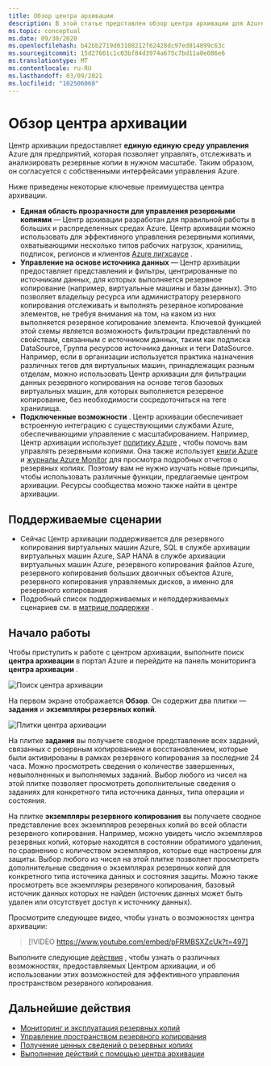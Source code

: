 ```yaml
---
title: Обзор центра архивации
description: В этой статье представлен обзор центра архивации для Azure.
ms.topic: conceptual
ms.date: 09/30/2020
ms.openlocfilehash: b42bb2719d03108212f62428dc97ed814899c63c
ms.sourcegitcommit: 15d27661c1c03bf84d3974a675c7bd11a0e086e6
ms.translationtype: MT
ms.contentlocale: ru-RU
ms.lasthandoff: 03/09/2021
ms.locfileid: "102506060"
---
```

# <a name="overview-of-backup-center"></a>Обзор центра архивации

Центр архивации предоставляет **единую единую среду управления** Azure для предприятий, которая позволяет управлять, отслеживать и анализировать резервные копии в нужном масштабе. Таким образом, он согласуется с собственными интерфейсами управления Azure.

Ниже приведены некоторые ключевые преимущества центра архивации.

* **Единая область прозрачности для управления резервными копиями** — Центр архивации разработан для правильной работы в больших и распределенных средах Azure. Центр архивации можно использовать для эффективного управления резервными копиями, охватывающими несколько типов рабочих нагрузок, хранилищ, подписок, регионов и клиентов [Azure лигхсаусе](../lighthouse/overview.md) .
* **Управление на основе источника данных** — Центр архивации предоставляет представления и фильтры, центрированные по источникам данных, для которых выполняется резервное копирование (например, виртуальные машины и базы данных). Это позволяет владельцу ресурса или администратору резервного копирования отслеживать и выполнять резервное копирование элементов, не требуя внимания на том, на каком из них выполняется резервное копирование элемента. Ключевой функцией этой схемы является возможность фильтрации представлений по свойствам, связанным с источником данных, таким как подписка DataSource, Группа ресурсов источника данных и теги DataSource. Например, если в организации используется практика назначения различных тегов для виртуальных машин, принадлежащих разным отделам, можно использовать Центр архивации для фильтрации данных резервного копирования на основе тегов базовых виртуальных машин, для которых выполняется резервное копирование, без необходимости сосредоточиться на теге хранилища.
* **Подключенные возможности** . Центр архивации обеспечивает встроенную интеграцию с существующими службами Azure, обеспечивающими управление с масштабированием. Например, Центр архивации использует [политику Azure](../governance/policy/overview.md) , чтобы помочь вам управлять резервными копиями. Она также использует [книги Azure](../azure-monitor/visualize/workbooks-overview.md) и [журналы Azure Monitor](../azure-monitor/logs/data-platform-logs.md) для просмотра подробных отчетов о резервных копиях. Поэтому вам не нужно изучать новые принципы, чтобы использовать различные функции, предлагаемые центром архивации. Ресурсы сообщества можно также найти в центре архивации.

## <a name="supported-scenarios"></a>Поддерживаемые сценарии

* Сейчас Центр архивации поддерживается для резервного копирования виртуальных машин Azure, SQL в службе архивации виртуальных машин Azure, SAP HANA в службе архивации виртуальных машин Azure, резервного копирования файлов Azure, резервного копирования больших двоичных объектов Azure, резервного копирования управляемых дисков, а именно для резервного копирования
* Подробный список поддерживаемых и неподдерживаемых сценариев см. в [матрице поддержки](backup-center-support-matrix.md) .

## <a name="get-started"></a>Начало работы

Чтобы приступить к работе с центром архивации, выполните поиск **центра архивации** в портал Azure и перейдите на панель мониторинга **центра архивации** .

![Поиск центра архивации](./media/backup-center-overview/backup-center-search.png)

На первом экране отображается **Обзор**. Он содержит два плитки — **задания** и **экземпляры резервных копий**.

![Плитки центра архивации](./media/backup-center-overview/backup-center-overview-widgets.png)

На плитке **задания** вы получаете сводное представление всех заданий, связанных с резервным копированием и восстановлением, которые были активированы в рамках резервного копирования за последние 24 часа. Можно просмотреть сведения о количестве завершенных, невыполненных и выполняемых заданий. Выбор любого из чисел на этой плитке позволяет просмотреть дополнительные сведения о заданиях для конкретного типа источника данных, типа операции и состояния.

На плитке **экземпляры резервного копирования** вы получаете сводное представление всех экземпляров резервных копий во всей области резервного копирования. Например, можно увидеть число экземпляров резервных копий, которые находятся в состоянии обратимого удаления, по сравнению с количеством экземпляров, которые еще настроены для защиты. Выбор любого из чисел на этой плитке позволяет просмотреть дополнительные сведения о экземплярах резервных копий для конкретного типа источника данных и состояния защиты. Можно также просмотреть все экземпляры резервного копирования, базовый источник данных которых не найден (источник данных может быть удален или отсутствует доступ к источнику данных).

Просмотрите следующее видео, чтобы узнать о возможностях центра архивации:

> [!VIDEO https://www.youtube.com/embed/pFRMBSXZcUk?t=497]

Выполните следующие [действия](#next-steps) , чтобы узнать о различных возможностях, предоставляемых Центром архивации, и об использовании этих возможностей для эффективного управления пространством резервного копирования.

## <a name="next-steps"></a>Дальнейшие действия

* [Мониторинг и эксплуатация резервных копий](backup-center-monitor-operate.md)
* [Управление пространством резервного копирования](backup-center-govern-environment.md)
* [Получение ценных сведений о резервных копиях](backup-center-obtain-insights.md)
* [Выполнение действий с помощью центра архивации](backup-center-actions.md)